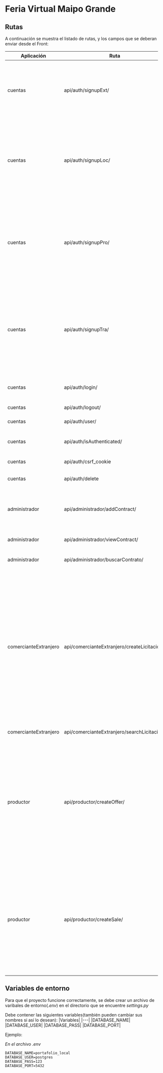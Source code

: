 # Feria Virtual Maipo Grande


## Rutas

A continuación se muestra el listado de rutas, y los campos que se deberan enviar desde el Front:

| Aplicación            	| Ruta                                        	| Parametros                                                                                                                                                                                                                                                                                                                                                       	| Método 	| Función                                                                                                              	| Comentario                                                                                                                                                                                                                                     	|
|-----------------------	|---------------------------------------------	|------------------------------------------------------------------------------------------------------------------------------------------------------------------------------------------------------------------------------------------------------------------------------------------------------------------------------------------------------------------	|--------	|----------------------------------------------------------------------------------------------------------------------	|------------------------------------------------------------------------------------------------------------------------------------------------------------------------------------------------------------------------------------------------	|
| cuentas               	| api/auth/signupExt/                         	| <code>{ <br>'email':'email@email.com',<br>  'password': 'password',<br> 'firstName': 'Juan',<br> 'lastName':'Perez',<br> 'address': 'Calle falsa 123',<br> 'phone': '56911111111',<br> 'country':'Chile' <br>}</code>                                                                                                                                                                                 	| POST   	| Permite registrar una cuenta de tipo Comerciante Extranjero(internacional)                                           	|                                                                                                                                                                                                                                                	|
| cuentas               	| api/auth/signupLoc/                         	| <code>{ <br>'email':'email@email.com',<br>  'password':'password',<br> 'firstName':'Juan',<br> 'lastName':'Perez',<br> 'address':'Calle Falsa 123',<br> 'phone':'56911111111',<br> 'documentNumber':'123456789',<br> 'businessName':'Verduleria Perez',<br> 'rut': '11.111.111-1' <br>}</code>                                                                                                                	| POST   	| Permite registrar una cuenta de tipo Comerciante Local(Nacional)                                                     	|                                                                                                                                                                                                                                                	|
| cuentas               	| api/auth/signupPro/                         	| <code>{ <br>'email':'email@email.com',<br>  'password':'password',<br> 'firstName':'Juan',<br> 'lastName':'Perez',<br> 'address':'Calle Falsa 123',<br> 'phone':'56911111111',<br> 'documentNumber':'123456789',<br> 'businessName':'Cosechas Perez',<br> 'rut': '11.111.111-1',<br> 'productType': 'Naranjas' <br>}</code>                                                                                       	| POST   	| Permite registrar una cuenta de tipo Productor                                                                       	|                                                                                                                                                                                                                                                	|
| cuentas               	| api/auth/signupTra/                         	| <code>{ <br>'email':'email@email.com',<br> 'password':'password',<br> 'firstName':'Juan',<br> 'lastName':'Perez',<br> 'address':'Calle falsa 123',<br> 'phone':'56911111111',<br> 'documentNumber':'123456789',<br> 'rut':'11.111.111-1',<br> 'capacity':'1700',<br> 'size':'28',<br> 'cooling': 'True' <br>}</code>                                                                                                  	| POST   	| Permite registrar una cuenta de tipo Transportista                                                                   	|                                                                                                                                                                                                                                                	|
| cuentas               	| api/auth/login/                             	| <code>{ <br>'email':'email@email.com',<br> 'password':'password' <br>}</code>                                                                                                                                                                                                                                                                                                     	| POST   	| Permite iniciar sesión a través de las credenciales creadas con las rutas de Signup                                  	|                                                                                                                                                                                                                                                	|
| cuentas               	| api/auth/logout/                            	| _No posee parametros_                                                                                                                                                                                                                                                                                                                                            	| POST   	| Permite cerrar la sesión actual                                                                                      	|                                                                                                                                                                                                                                                	|
| cuentas               	| api/auth/user/                              	| _No posee parametros_                                                                                                                                                                                                                                                                                                                                            	| GET    	| Permite retornar los datos del usuario actual                                                                        	|                                                                                                                                                                                                                                                	|
| cuentas               	| api/auth/isAuthenticated/                   	| _No posee parametros_                                                                                                                                                                                                                                                                                                                                            	| GET    	| Permite saber si el usuario actual se encuentra autenticado o es una cuenta anonima                                  	|                                                                                                                                                                                                                                                	|
| cuentas               	| api/auth/csrf_cookie                        	| _No posee parametros_                                                                                                                                                                                                                                                                                                                                            	| GET    	| Permite obtener una cookie CSRF                                                                                      	|                                                                                                                                                                                                                                                	|
| cuentas               	| api/auth/delete                             	| _No posee parametros_                                                                                                                                                                                                                                                                                                                                            	| DELETE 	| Permite eliminar la cuenta del usuario actualmente en sesión                                                         	|                                                                                                                                                                                                                                                	|
| administrador         	| api/administrador/addContract/              	| <code>{ <br> 'companyName':'Cosechas Pérez',<br>  'initDate':'2022-11-24',<br>  'endDate':'2022-11-30',<br>  'fileName':'archivos.png' <br>}</code>                                                                                                                                                                                                                                        	| POST   	| Permite añadir un contrato al sistema                                                                                	|                                                                                                                                                                                                                                                	|
| administrador         	| api/administrador/viewContract/             	| _No posee parametros_                                                                                                                                                                                                                                                                                                                                            	| GET    	| Permite ver todos los contratos ingresados en el sistema                                                             	|                                                                                                                                                                                                                                                	|
| administrador         	| api/administrador/buscarContrato/           	| <code>{ <br> 'companyName':'Cosechas Pérez' <br>}</code>                                                                                                                                                                                                                                                                                                                       	| POST   	| Permite buscar __1__ contrato a través del nombre de la compañia                                                     	|                                                                                                                                                                                                                                                	|
| comercianteExtranjero 	| api/comercianteExtranjero/createLicitacion/ 	| <code>{ <br> 'name':'Compra de Naranjas',<br> 'description':'Se necesitan 3 toneladas de Naranjas',<br> 'country':'Chile',<br> 'region':'Valparaiso',<br> 'city':'San Antonio',<br> 'street':'Calle Falsa 123',<br> 'postalCode':'2660000',<br> 'productList':'Naranjas',<br> 'maxAmount':'3000',<br> 'processStatus':'Publicada',<br> 'initDate':'2022-11-24',<br> 'closeDate':'2022-11-30',<br> 'extranjero': 4 <br>}</code> 	| POST   	| Permite crear una licitación                                                                                         	| -Deberiamos eliminar el campo de region -El campo extranjero se refiere al usuario actual que esta creando la licitacion, más adelante deberá ser un campo read only, y ponerse de manera automatica de acuerdo a los datos del usuario actual 	|
| comercianteExtranjero 	| api/comercianteExtranjero/searchLicitacion/ 	| <code>{ <br> 'id':1 <br>}</code>                                                                                                                                                                                                                                                                                                                                               	| POST   	| Permite buscar una licitación por su ID                                                                              	|                                                                                                                                                                                                                                                	|
| productor             	| api/productor/createOffer/                  	| <code>{ <br> 'productor':'2',<br>  'licitacion':'5',<br>  'name':'Naranjas Max',<br>  'offerDescription':'Naranjas especial para jugos',<br>  'offerValue':'2250',<br> 'offerFileName':'Oferta.pdf',<br>}</code>                                                                                                                                                                                               	| POST   	| Permite crear una oferta hacia una licitación creada previamente por un comerciante extranjero                       	| - Falta el campo que identifique la licitación o añadir una relacion uno a muchos con el modelo de la licitación - No sé a que se refieren algunos campos, asi que lo deje en blanco por ahora                                                 	|
| productor             	| api/productor/createSale/                   	| <code>{ <br> 'productor':2,<br> 'name':'Venta de papas',<br> 'stock':'300',<br> 'location':'San Antonio',<br> 'image':'http://127.0.0.1/media/imagen.jpg' <br>}</code>                                                                                                                                                                                                                         	| POST   	| Permite al usuario crear una publicación/venta en el marketplace, a la cual pueden postular los comerciantes locales 	| - El campo productor se refiere al productor que esta creando la venta, que deberia ser el usuario que se encuentra en sesión, este campo debera ser read only y agregado de manera automatica                                                 	|

## Variables de entorno

Para que el proyecto funcione correctamente, se debe crear un archivo de varibales de entorno(_.env_) en el directorio que se encuentre _settings.py_

Debe contener las siguientes variables(también pueden cambiar sus nombres si así lo desean):
|Variables|
|---|
|DATABASE_NAME|
|DATABASE_USER|
|DATABASE_PASS|
|DATABASE_PORT|

Ejemplo:

_En el archivo .env_
```
DATABASE_NAME=portafolio_local
DATABASE_USER=postgres
DATABASE_PASS=123
DATABASE_PORT=5432
```





